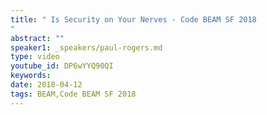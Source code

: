 ```yaml
---
title: " Is Security on Your Nerves - Code BEAM SF 2018
"
abstract: ""
speaker1: _speakers/paul-rogers.md
type: video
youtube_id: DP6wYYQ90QI
keywords: 
date: 2018-04-12
tags: BEAM,Code BEAM SF 2018
---
```


